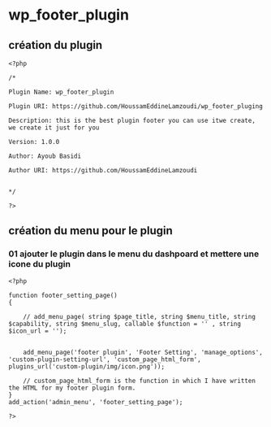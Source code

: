 # wp_footer_plugin


## création du plugin
```
<?php

/*
 
Plugin Name: wp_footer_plugin
 
Plugin URI: https://github.com/HoussamEddineLamzoudi/wp_footer_pluging
 
Description: this is the best plugin footer you can use itwe create, we create it just for you
 
Version: 1.0.0
 
Author: Ayoub Basidi
 
Author URI: https://github.com/HoussamEddineLamzoudi

 
*/

?>
```

## création du menu pour le plugin

### 01 ajouter le plugin dans le menu du dashpoard et mettere une icone du plugin

```
<?php

function footer_setting_page()
{

    // add_menu_page( string $page_title, string $menu_title, string $capability, string $menu_slug, callable $function = '' , string $icon_url = '');


    add_menu_page('footer plugin', 'Footer Setting', 'manage_options', 'custom-plugin-setting-url', 'custom_page_html_form', plugins_url('custom-plugin/img/icon.png'));

    // custom_page_html_form is the function in which I have written the HTML for my footer plugin form.
}
add_action('admin_menu', 'footer_setting_page');

?>
```


